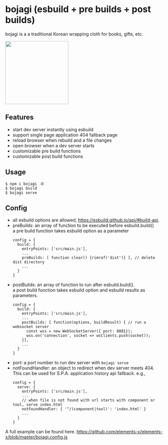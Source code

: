 # bojagi (esbuild + pre builds + post builds)
bojagi is a a traditional Korean wrapping cloth for books, gifts, etc.

<img src="https://user-images.githubusercontent.com/1437734/137397396-907b5436-7489-4a6f-8e5a-25b111397258.png" width=200 />

## Features
* start dev server instantly using esbuild
* support single page application 404 fallback page
* reload browser when rebuild and a file changes
* open browser when a dev server starts
* customizable pre build functions
* customizable post build functions

## Usage
```
$ npm i bojagi -D
$ bojagi build
$ bojagi serve
```

## Config 
* all esbuild options are allowed, https://esbuild.github.io/api/#build-api.  
* preBuilds: an array of function to be executed before esbuild.build()  
  a pre build function takes esbuild option as a parameter
  ```
  config = {
    build: {
      entryPoints: ['src/main.js'],
      ...
      preBuilds: [ function clear() {rimraf('dist')} ], // delete dist directory
      ...
    }
  }
  ```
* postBuilds: an array of function to run after esbuild.build().  
  a post build function takes esbuild option and esbuild results as parameters.
  ```
  config = {
    build: {
      entryPoints: ['src/main.js'],
      ...
      postBuilds: [ function(options, buildResult) { // run a websocket server
        const wss = new WebSocketServer({ port: 8081});
        wss.on('connection', socket => wsClients.push(socket));
      }],
      ...
    }
  }
  ```
* port: a port number to run dev server with `bojagi serve`
* notFoundHandler: an object to redirect when dev server meets 404.  
  This can be used for S.P.A. application history api fallback.
  e.g., 
  ```
  config = {
    serve: {
      entryPoints: ['src/main.js'],
      ...
      // when file is not found with url starts with component or tool, serve index.html
      notFoundHandler: { '^/(component|tool)': 'index.html' }
      ...
    }
  }
  ```


A full example can be found here.
https://github.com/elements-x/elements-x/blob/master/bojagi.config.js

```
